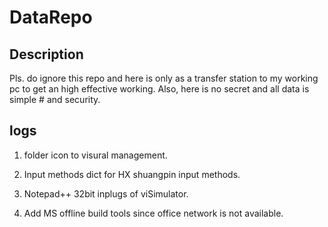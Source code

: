 # DataRepo

## Description

Pls. do ignore this repo and here is only as a transfer station to my working pc to get an high effective working. Also, here is no secret and all data is simple # and security.

## logs

1. folder icon to visural management.

2. Input methods dict for HX shuangpin input methods.

3. Notepad++ 32bit inplugs of viSimulator.

4. Add MS offline build tools since office network is not available.
